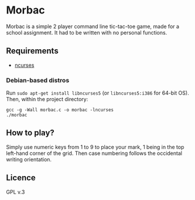 # Morbac
Morbac is a simple 2 player command line tic-tac-toe game, made for a school assignment. It had to be written with no personal functions.

## Requirements
* [ncurses](https://www.gnu.org/software/ncurses/)

### Debian-based distros
Run `sudo apt-get install libncurses5` (or `libncurses5:i386` for 64-bit OS).  
Then, within the project directory:
```
gcc -g -Wall morbac.c -o morbac -lncurses
./morbac
```

## How to play?
Simply use numeric keys from 1 to 9 to place your mark, 1 being in the top left-hand corner of the grid. Then case numbering follows the occidental writing orientation.

## Licence
GPL v.3
